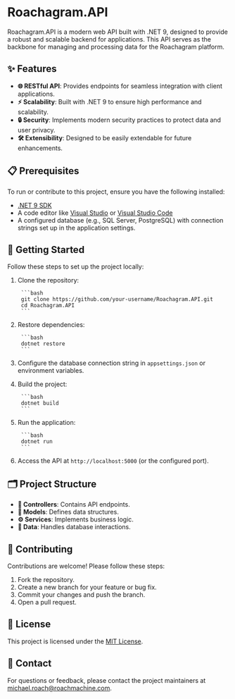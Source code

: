 ﻿# Roachagram.API

Roachagram.API is a modern web API built with .NET 9, designed to provide a robust and scalable backend for applications. This API serves as the backbone for managing and processing data for the Roachagram platform.

## ✨ Features

- **🌐 RESTful API**: Provides endpoints for seamless integration with client applications.
- **⚡ Scalability**: Built with .NET 9 to ensure high performance and scalability.
- **🔒 Security**: Implements modern security practices to protect data and user privacy.
- **🛠️ Extensibility**: Designed to be easily extendable for future enhancements.

## 📋 Prerequisites

To run or contribute to this project, ensure you have the following installed:

- [.NET 9 SDK](https://dotnet.microsoft.com/download/dotnet/9.0)
- A code editor like [Visual Studio](https://visualstudio.microsoft.com/) or [Visual Studio Code](https://code.visualstudio.com/)
- A configured database (e.g., SQL Server, PostgreSQL) with connection strings set up in the application settings.

## 🚀 Getting Started

Follow these steps to set up the project locally:

1. Clone the repository:
	
	    ```bash
	    git clone https://github.com/your-username/Roachagram.API.git
	    cd Roachagram.API
	    ```
	
2. Restore dependencies:
	
	    ```bash
	    dotnet restore
	    ```
	
3. Configure the database connection string in `appsettings.json` or environment variables.
	
4. Build the project:
	
	    ```bash
	    dotnet build
	    ```
	
5. Run the application:
	
	    ```bash
	    dotnet run
	    ```

6. Access the API at `http://localhost:5000` (or the configured port).

## 🗂️ Project Structure

- **📂 Controllers**: Contains API endpoints.
- **📄 Models**: Defines data structures.
- **⚙️ Services**: Implements business logic.
- **💾 Data**: Handles database interactions.

## 🤝 Contributing

Contributions are welcome! Please follow these steps:

1. Fork the repository.
2. Create a new branch for your feature or bug fix.
3. Commit your changes and push the branch.
4. Open a pull request.

## 📜 License

This project is licensed under the [MIT License](LICENSE).

## 📧 Contact

For questions or feedback, please contact the project maintainers at [michael.roach@roachmachine.com](mailto:michael.roach@roachmachine.com).